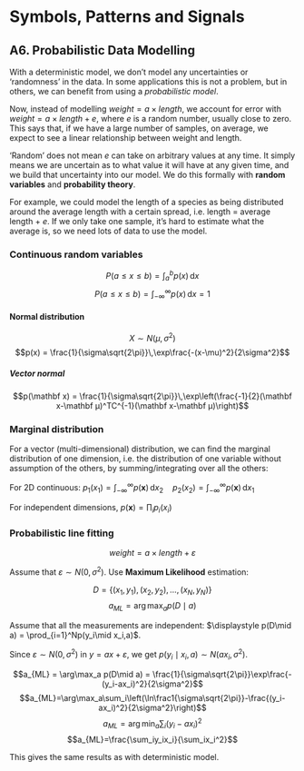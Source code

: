 # Symbols, Patterns and Signals

## A6. Probabilistic Data Modelling

With a deterministic model, we don’t model any uncertainties or ‘randomness’ in the data. In some applications this is not a problem, but in others, we can benefit from using a *probabilistic model*.

Now, instead of modelling $weight = a \times length$, we account for error with $weight = a \times length + e$, where $e$ is a random number, usually close to zero. This says that, if we have a large number of samples, on average, we expect to see a linear relationship between weight and length.

‘Random’ does not mean $e$ can take on arbitrary values at any time. It simply means we are uncertain as to what value it will have at any given time, and we build that uncertainty into our model. We do this formally with **random variables** and **probability theory**.

For example, we could model the length of a species as being distributed around the average length with a certain spread, i.e. length = average length + $e$. If we only take one sample, it’s hard to estimate what the average is, so we need lots of data to use the model.

### Continuous random variables

$$ P(a \le x \le b) = \int_a^bp(x)\,\mathrm dx$$
$$ P(a \le x \le b) = \int_{-\infty}^\infty p(x)\,\mathrm dx = 1$$

#### Normal distribution

$$X \sim N(\mu,\sigma^2)$$
$$p(x) = \frac{1}{\sigma\sqrt{2\pi}}\,\exp\frac{-(x-\mu)^2}{2\sigma^2}$$

##### Vector normal

$$p(\mathbf x) = \frac{1}{\sigma\sqrt{2\pi}}\,\exp\left(\frac{-1}{2}(\mathbf x-\mathbf μ)^TC^{-1}(\mathbf x-\mathbf μ)\right)$$

### Marginal distribution

For a vector (multi-dimensional) distribution, we can find the marginal distribution of one dimension, i.e. the distribution of one variable without assumption of the others, by summing/integrating over all the others:

For 2D continuous: $\displaystyle p_1(x_1) = \int_{-\infty}^\infty p(\mathbf x)\,\mathrm dx_2 \quad p_2(x_2) = \int_{-\infty}^\infty p(\mathbf x)\,\mathrm dx_1$

For independent dimensions, $p(\mathbf x) = \prod_i p_i(x_i)$

### Probabilistic line fitting

$$weight = a \times length + \varepsilon$$

Assume that $\varepsilon \sim N\left(0,\sigma^2\right)$. Use **Maximum Likelihood** estimation:

$$D = \left\{\left(x_1,y_1\right),\left(x_2,y_2\right),\dots,\left(x_N,y_N\right)\right\}$$
$$a_{ML} = \arg\max_ap(D\mid a)$$

Assume that all the measurements are independent: $\displaystyle p(D\mid a) = \prod_{i=1}^Np(y_i\mid x_i,a)$.

Since $\varepsilon \sim N\left(0,\sigma^2\right)$ in $y=ax+\varepsilon$, we get $p(y_i\mid x_i,a)\sim N\left(ax_i,\sigma^2\right)$.

$$a_{ML} = \arg\max_a p(D\mid a) = \frac{1}{\sigma\sqrt{2\pi}}\exp\frac{-(y_i-ax_i)^2}{2\sigma^2}$$
$$a_{ML}=\arg\max_a\sum_i\left(\ln\frac1{\sigma\sqrt{2\pi}}-\frac{(y_i-ax_i)^2}{2\sigma^2}\right)$$
$$a_{ML}=\arg\min_a\sum_i(y_i-ax_i)^2$$
$$a_{ML}=\frac{\sum_iy_ix_i}{\sum_ix_i^2}$$

This gives the same results as with deterministic model.
